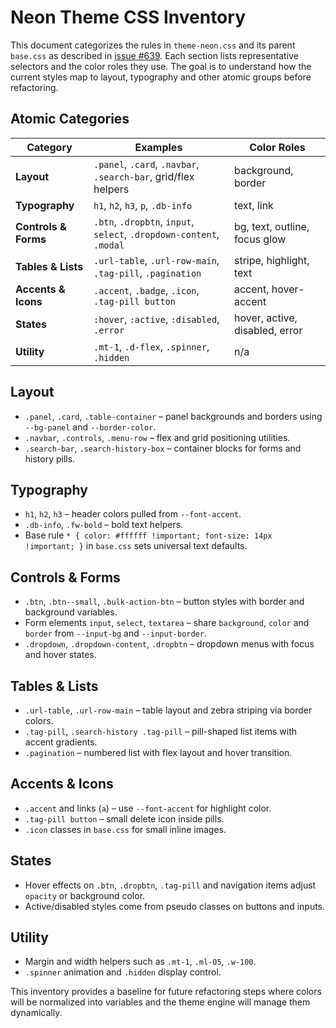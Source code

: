 # Neon Theme CSS Inventory

This document categorizes the rules in `theme-neon.css` and its parent `base.css` as described in [issue #639](https://github.com/thesavant42/retrorecon/issues/639). Each section lists representative selectors and the color roles they use. The goal is to understand how the current styles map to layout, typography and other atomic groups before refactoring.

## Atomic Categories

| Category | Examples | Color Roles |
| -------- | -------- | ----------- |
| **Layout** | `.panel`, `.card`, `.navbar`, `.search-bar`, grid/flex helpers | background, border |
| **Typography** | `h1`, `h2`, `h3`, `p`, `.db-info` | text, link |
| **Controls & Forms** | `.btn`, `.dropbtn`, `input`, `select`, `.dropdown-content`, `.modal` | bg, text, outline, focus glow |
| **Tables & Lists** | `.url-table`, `.url-row-main`, `.tag-pill`, `.pagination` | stripe, highlight, text |
| **Accents & Icons** | `.accent`, `.badge`, `.icon`, `.tag-pill button` | accent, hover-accent |
| **States** | `:hover`, `:active`, `:disabled`, `.error` | hover, active, disabled, error |
| **Utility** | `.mt-1`, `.d-flex`, `.spinner`, `.hidden` | n/a |

## Layout
- `.panel`, `.card`, `.table-container` – panel backgrounds and borders using `--bg-panel` and `--border-color`.
- `.navbar`, `.controls`, `.menu-row` – flex and grid positioning utilities.
- `.search-bar`, `.search-history-box` – container blocks for forms and history pills.

## Typography
- `h1`, `h2`, `h3` – header colors pulled from `--font-accent`.
- `.db-info`, `.fw-bold` – bold text helpers.
- Base rule `* { color: #ffffff !important; font-size: 14px !important; }` in `base.css` sets universal text defaults.

## Controls & Forms
- `.btn`, `.btn--small`, `.bulk-action-btn` – button styles with border and background variables.
- Form elements `input`, `select`, `textarea` – share `background`, `color` and `border` from `--input-bg` and `--input-border`.
- `.dropdown`, `.dropdown-content`, `.dropbtn` – dropdown menus with focus and hover states.

## Tables & Lists
- `.url-table`, `.url-row-main` – table layout and zebra striping via border colors.
- `.tag-pill`, `.search-history .tag-pill` – pill-shaped list items with accent gradients.
- `.pagination` – numbered list with flex layout and hover transition.

## Accents & Icons
- `.accent` and links (`a`) – use `--font-accent` for highlight color.
- `.tag-pill button` – small delete icon inside pills.
- `.icon` classes in `base.css` for small inline images.

## States
- Hover effects on `.btn`, `.dropbtn`, `.tag-pill` and navigation items adjust `opacity` or background color.
- Active/disabled styles come from pseudo classes on buttons and inputs.

## Utility
- Margin and width helpers such as `.mt-1`, `.ml-05`, `.w-100`.
- `.spinner` animation and `.hidden` display control.

This inventory provides a baseline for future refactoring steps where colors will be normalized into variables and the theme engine will manage them dynamically.

